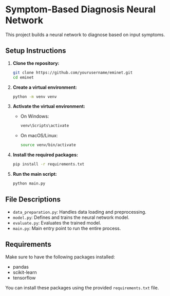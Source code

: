 # Symptom-Based Diagnosis Neural Network

This project builds a neural network to diagnose based on input symptoms.

## Setup Instructions

1. **Clone the repository:**
    ```sh
    git clone https://github.com/yourusername/eminet.git
    cd eminet
    ```

2. **Create a virtual environment:**
    ```sh
    python -m venv venv
    ```

3. **Activate the virtual environment:**
    - On Windows:
        ```sh
        venv\Scripts\activate
        ```
    - On macOS/Linux:
        ```sh
        source venv/bin/activate
        ```

4. **Install the required packages:**
    ```sh
    pip install -r requirements.txt
    ```

5. **Run the main script:**
    ```sh
    python main.py
    ```

## File Descriptions

- `data_preparation.py`: Handles data loading and preprocessing.
- `model.py`: Defines and trains the neural network model.
- `evaluate.py`: Evaluates the trained model.
- `main.py`: Main entry point to run the entire process.

## Requirements

Make sure to have the following packages installed:
- pandas
- scikit-learn
- tensorflow

You can install these packages using the provided `requirements.txt` file.
```